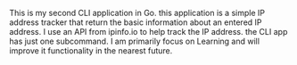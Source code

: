 This is my second CLI application in Go. this application is a simple IP address tracker that return the basic information about an entered IP address. I use an API from ipinfo.io to help track the IP address. the CLI app has just one subcommand. I am primarily focus on Learning and will improve it functionality in the nearest future.